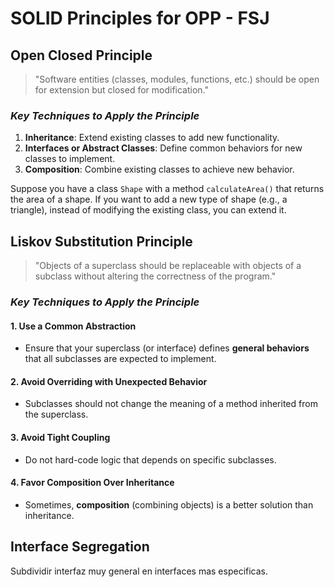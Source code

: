 # SOLID Principles for OPP - FSJ

## **Open Closed Principle**

> "Software entities (classes, modules, functions, etc.) should be open for extension but closed for modification."

### *Key Techniques to Apply the Principle*

1. **Inheritance**: Extend existing classes to add new functionality.
2. **Interfaces or Abstract Classes**: Define common behaviors for new classes to implement.
3. **Composition**: Combine existing classes to achieve new behavior.

Suppose you have a class `Shape` with a method `calculateArea()` that returns the area of a shape. If you want to add a new type of shape (e.g., a triangle), instead of modifying the existing class, you can extend it.
## **Liskov Substitution Principle**

> "Objects of a superclass should be replaceable with objects of a subclass without altering the correctness of the program."

### *Key Techniques to Apply the Principle*

#### 1. Use a Common Abstraction

- Ensure that your superclass (or interface) defines **general behaviors** that all subclasses are expected to implement.
#### 2. Avoid Overriding with Unexpected Behavior

- Subclasses should not change the meaning of a method inherited from the superclass.

#### 3. Avoid Tight Coupling

- Do not hard-code logic that depends on specific subclasses.
#### 4. Favor Composition Over Inheritance

- Sometimes, **composition** (combining objects) is a better solution than inheritance.
## Interface Segregation

Subdividir interfaz muy general en interfaces mas especificas.